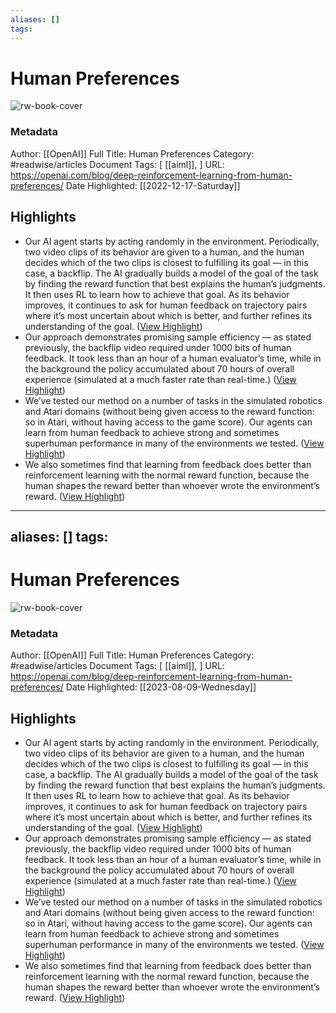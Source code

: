 ```yaml
---
aliases: []
tags:
---
```

# Human Preferences

![rw-book-cover](https://openai.com/content/images/2022/05/twitter-1.png)
### Metadata
Author: [[OpenAI]]
Full Title: Human Preferences
Category: #readwise/articles
Document Tags: [ [[aiml]], ]
URL: https://openai.com/blog/deep-reinforcement-learning-from-human-preferences/
Date Highlighted: [[2022-12-17-Saturday]]

## Highlights
- Our AI agent starts by acting randomly in the environment. Periodically, two video clips of its behavior are given to a human, and the human decides which of the two clips is closest to fulfilling its goal — in this case, a backflip. The AI gradually builds a model of the goal of the task by finding the reward function that best explains the human’s judgments. It then uses RL to learn how to achieve that goal. As its behavior improves, it continues to ask for human feedback on trajectory pairs where it’s most uncertain about which is better, and further refines its understanding of the goal. ([View Highlight](https://read.readwise.io/read/01gmgbematmc9e0b95m77metep))
- Our approach demonstrates promising sample efficiency — as stated previously, the backflip video required under 1000 bits of human feedback. It took less than an hour of a human evaluator’s time, while in the background the policy accumulated about 70 hours of overall experience (simulated at a much faster rate than real-time.) ([View Highlight](https://read.readwise.io/read/01gmgbh4kjtjaknb5mthmdcxg3))
- We’ve tested our method on a number of tasks in the simulated robotics and Atari domains (without being given access to the reward function: so in Atari, without having access to the game score). Our agents can learn from human feedback to achieve strong and sometimes superhuman performance in many of the environments we tested. ([View Highlight](https://read.readwise.io/read/01gmgbk5jsxc595q1tyjvjvzzq))
- We also sometimes find that learning from feedback does better than reinforcement learning with the normal reward function, because the human shapes the reward better than whoever wrote the environment’s reward. ([View Highlight](https://read.readwise.io/read/01gmgbmkh4tb6jmyvevdvq8z2q))
---
aliases: []
tags:
---
# Human Preferences

![rw-book-cover](https://openai.com/assets/images/favicon.svg?v=cdd1ea0542)
### Metadata
Author: [[OpenAI]]
Full Title: Human Preferences
Category: #readwise/articles
Document Tags: [ [[aiml]], ]
URL: https://openai.com/blog/deep-reinforcement-learning-from-human-preferences/
Date Highlighted: [[2023-08-09-Wednesday]]

## Highlights
- Our AI agent starts by acting randomly in the environment. Periodically, two video clips of its behavior are given to a human, and the human decides which of the two clips is closest to fulfilling its goal — in this case, a backflip. The AI gradually builds a model of the goal of the task by finding the reward function that best explains the human’s judgments. It then uses RL to learn how to achieve that goal. As its behavior improves, it continues to ask for human feedback on trajectory pairs where it’s most uncertain about which is better, and further refines its understanding of the goal. ([View Highlight](https://read.readwise.io/read/01gmgbematmc9e0b95m77metep))
- Our approach demonstrates promising sample efficiency — as stated previously, the backflip video required under 1000 bits of human feedback. It took less than an hour of a human evaluator’s time, while in the background the policy accumulated about 70 hours of overall experience (simulated at a much faster rate than real-time.) ([View Highlight](https://read.readwise.io/read/01gmgbh4kjtjaknb5mthmdcxg3))
- We’ve tested our method on a number of tasks in the simulated robotics and Atari domains (without being given access to the reward function: so in Atari, without having access to the game score). Our agents can learn from human feedback to achieve strong and sometimes superhuman performance in many of the environments we tested. ([View Highlight](https://read.readwise.io/read/01gmgbk5jsxc595q1tyjvjvzzq))
- We also sometimes find that learning from feedback does better than reinforcement learning with the normal reward function, because the human shapes the reward better than whoever wrote the environment’s reward. ([View Highlight](https://read.readwise.io/read/01gmgbmkh4tb6jmyvevdvq8z2q))

